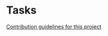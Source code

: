 # Tasks
[Contribution guidelines for this project](https://github.com/Tcjig/Tasks/blob/main/Note/HTML%E5%AD%A6%E4%B9%A0.md)
